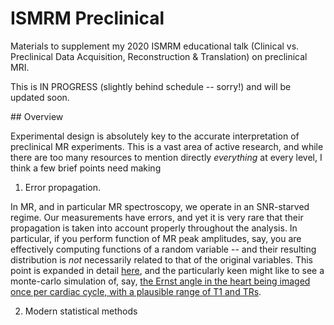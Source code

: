 # ISMRM Preclinical 
Materials to supplement my 2020 ISMRM educational talk (Clinical vs. Preclinical Data Acquisition, Reconstruction & Translation) on preclinical MRI. 

This is IN PROGRESS (slightly behind schedule -- sorry!) and will be updated soon. 

## Overview 

Experimental design is absolutely key to the accurate interpretation of preclinical MR experiments. This is a vast area of active research, and while there are too many resources to mention directly _everything_ at every level, I think a few brief points need making 

1) Error propagation. 

In MR, and in particular MR spectroscopy, we operate in an SNR-starved regime. Our measurements have errors, and yet it is very rare that their propagation is taken into account properly throughout the analysis. In particular, if you perform function of MR peak amplitudes, say, you are effectively computing functions of a random variable -- and their resulting distribution is _not_ necessarily related to that of the original variables. This point is expanded in detail [here](https://onlinelibrary.wiley.com/doi/full/10.1002/mrm.26615 ), and the particularly keen might like to see a monte-carlo simulation of, say, [the Ernst angle in the heart being imaged once per cardiac cycle, with a plausible range of T1 and TRs](http://caladis.org/compute/?q=acos(exp(-%24tr%2F%24t1))*180%2Fpi&v=tr%3Anorm%2C900%2C250%3Bt1%3Anorm%2C1230%2C200&x=off&n=m&h=fd&a=rad). 

2) Modern statistical methods 
